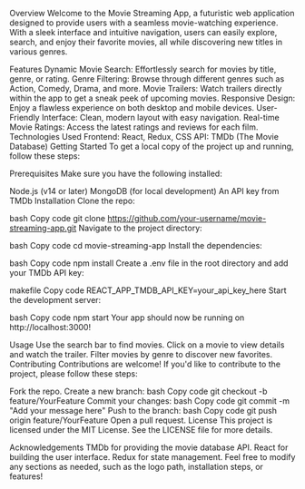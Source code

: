 Overview
Welcome to the Movie Streaming App, a futuristic web application designed to provide users with a seamless movie-watching experience. With a sleek interface and intuitive navigation, users can easily explore, search, and enjoy their favorite movies, all while discovering new titles in various genres.

Features
Dynamic Movie Search: Effortlessly search for movies by title, genre, or rating.
Genre Filtering: Browse through different genres such as Action, Comedy, Drama, and more.
Movie Trailers: Watch trailers directly within the app to get a sneak peek of upcoming movies.
Responsive Design: Enjoy a flawless experience on both desktop and mobile devices.
User-Friendly Interface: Clean, modern layout with easy navigation.
Real-time Movie Ratings: Access the latest ratings and reviews for each film.
Technologies Used
Frontend: React, Redux, CSS
API: TMDb (The Movie Database)
Getting Started
To get a local copy of the project up and running, follow these steps:

Prerequisites
Make sure you have the following installed:

Node.js (v14 or later)
MongoDB (for local development)
An API key from TMDb
Installation
Clone the repo:

bash
Copy code
git clone https://github.com/your-username/movie-streaming-app.git
Navigate to the project directory:

bash
Copy code
cd movie-streaming-app
Install the dependencies:

bash
Copy code
npm install
Create a .env file in the root directory and add your TMDb API key:

makefile
Copy code
REACT_APP_TMDB_API_KEY=your_api_key_here
Start the development server:

bash
Copy code
npm start
Your app should now be running on http://localhost:3000!

Usage
Use the search bar to find movies.
Click on a movie to view details and watch the trailer.
Filter movies by genre to discover new favorites.
Contributing
Contributions are welcome! If you'd like to contribute to the project, please follow these steps:

Fork the repo.
Create a new branch:
bash
Copy code
git checkout -b feature/YourFeature
Commit your changes:
bash
Copy code
git commit -m "Add your message here"
Push to the branch:
bash
Copy code
git push origin feature/YourFeature
Open a pull request.
License
This project is licensed under the MIT License. See the LICENSE file for more details.

Acknowledgements
TMDb for providing the movie database API.
React for building the user interface.
Redux for state management.
Feel free to modify any sections as needed, such as the logo path, installation steps, or features!






